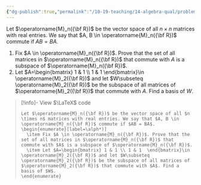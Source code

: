 ```yaml
---
{"dg-publish":true,"permalink":"/10-19-teaching/14-algebra-qual/problem-bank/template-problems/linear-algebra/a-vector-space-of-square-matrices/","tags":["linear_algebra"],"updated":"2025-03-17T07:37:43-07:00"}
---
```


Let $\operatorname{M}_n({\bf R})$ be the vector space of all $n \times n$ matrices with real entries. We say that $A, B \in \operatorname{M}_n({\bf R})$ commute if $AB = BA$.
1. Fix $A \in \operatorname{M}_n({\bf R})$. Prove that the set of all matrices in $\operatorname{M}_n({\bf R})$ that commute with $A$ is a subspace of $\operatorname{M}_n({\bf R})$.
2. Let $A=\begin{bmatrix} 1 & 1 \\ 1 & 1  \end{bmatrix}\in \operatorname{M}_2({\bf R})$ and let $W\subseteq \operatorname{M}_2({\bf R})$ be the subspace of all matrices of $\operatorname{M}_2({\bf R})$ that commute with $A$. Find a basis of $W$. 

> [!info]- View $\LaTeX$ code
> ```
> Let $\operatorname{M}_n({\bf R})$ be the vector space of all $n \times n$ matrices with real entries. We say that $A, B \in \operatorname{M}_n({\bf R})$ commute if $AB = BA$.
> \begin{enumerate}[label=\alph*)]
> 	\item Fix $A \in \operatorname{M}_n({\bf R})$. Prove that the set of all matrices in $\operatorname{M}_n({\bf R})$ that commute with $A$ is a subspace of $\operatorname{M}_n({\bf R})$.
> 	\item Let $A=\begin{bmatrix} 1 & 1 \\ 1 & 1  \end{bmatrix}\in \operatorname{M}_2({\bf R})$ and let $W\subseteq \operatorname{M}_2({\bf R})$ be the subspace of all matrices of $\operatorname{M}_2({\bf R})$ that commute with $A$. Find a basis of $W$. 
> \end{enumerate}
> ```